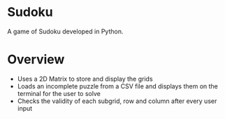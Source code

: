 # Sudoku
A game of Sudoku developed in Python.

# Overview
- Uses a 2D Matrix to store and display the grids 
- Loads an incomplete puzzle from a CSV file and displays them on the terminal for the user to solve
- Checks the validity of each subgrid, row and column after every user input
